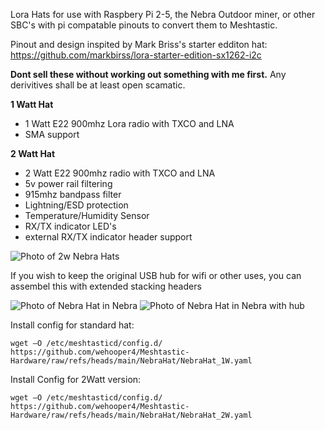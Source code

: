 Lora Hats for use with Raspbery Pi 2-5, the Nebra Outdoor miner, or other SBC's with pi compatable pinouts to convert them to Meshtastic.

Pinout and design inspited by Mark Briss's starter edditon hat:
https://github.com/markbirss/lora-starter-edition-sx1262-i2c

**Dont sell these without working out something with me first.** Any derivitives shall be at least open scamatic.

**1 Watt Hat**
* 1 Watt E22 900mhz Lora radio with TXCO and LNA
* SMA support

**2 Watt Hat**
* 2 Watt E22 900mhz radio with TXCO and LNA
* 5v power rail filtering
* 915mhz bandpass filter
* Lightning/ESD protection
* Temperature/Humidity Sensor
* RX/TX indicator LED's
* external RX/TX indicator header support

![Photo of 2w Nebra Hats](/static/IMG_2807.jpeg)

If you wish to keep the original USB hub for wifi or other uses, you can assembel this with extended stacking headers

![Photo of Nebra Hat in Nebra](/static/IMG_2808.jpeg)
![Photo of Nebra Hat in Nebra with hub](/static/IMG_2809.jpeg)

Install config for standard hat:
```
wget –O /etc/meshtasticd/config.d/ https://github.com/wehooper4/Meshtastic-Hardware/raw/refs/heads/main/NebraHat/NebraHat_1W.yaml
```

Install Config for 2Watt version:
```
wget –O /etc/meshtasticd/config.d/ https://github.com/wehooper4/Meshtastic-Hardware/raw/refs/heads/main/NebraHat/NebraHat_2W.yaml
```

